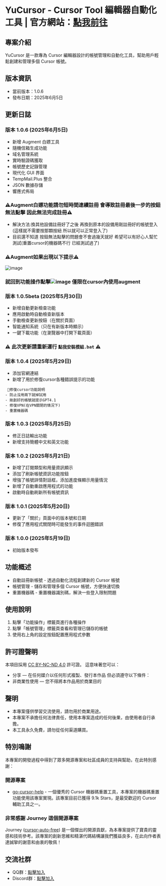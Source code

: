# YuCursor - Cursor Tool 編輯器自動化工具 | 官方網站：[點我前往](https://970410.xyz)

## 專案介紹
YuCursor 是一款專為 Cursor 編輯器設計的帳號管理和自動化工具，幫助用戶輕鬆創建和管理多個 Cursor 帳號。


## 版本資訊
- 當前版本：1.0.6
- 發布日期：2025年6月5日


## 更新日誌
### 版本 1.0.6 (2025年6月5日)
- 新增 Augment 白嫖工具 
- 隨機信箱生成功能
- 域名管理系統
- 實時驗證碼獲取
- 帳號歷史記錄管理
- 現代化 GUI 界面
- TempMail.Plus 整合
- JSON 數據存儲
- 響應式佈局

### ⚠️Augment白嫖功能請勿短時間連續註冊 會導致註冊最後一步的按鈕無法點擊 因此無法完成註冊⚠️
- 解決方法:換其他設備註冊好了之後 再換到原本的設備用剛註冊好的帳號登入(這樣就不需要按那顆按紐 所以就可以正常登入了)
- 目前還不知道 按鈕無法點擊的問題會不會過幾天就好 希望可以有好心人幫忙測試(重置cursor的機器碼不行 已經測試過了)

### ⚠️Augment如果出現以下提示⚠️
![image](https://github.com/user-attachments/assets/13e5594a-acb9-4d51-824e-6035f1c7a360)
### 就回到功能操作點擊![image](https://github.com/user-attachments/assets/84f417e5-a1fb-4296-8f22-01f622b999c9) 僅限在cursor內使用augment

### 版本 1.0.5beta (2025年5月30日)
- 新增自動更新檢查功能
- 應用啟動時自動檢查新版本
- 手動檢查更新按鈕（在關於頁面）
- 智能通知系統（只在有新版本時顯示）
- 一鍵下載功能（在瀏覽器中打開下載頁面）

### ⚠️ 此次更新請重新運行 ```點我安裝模組.bat``` ⚠️

### 版本 1.0.4 (2025年5月29日)
- 添加官網連結
- 新增了用於修復cursor各種錯誤提示的功能

```
 🔧修復cursor功能說明
- 防止沒用兩下就掉試用
- 剛創好的帳號就提示GPT4.1
- 修復VPN(在VPN關閉的情況下)
- 重置機器碼
```

### 版本 1.0.3 (2025年5月25日)
- 修正日誌輸出功能
- 新增支持簡體中文和英文功能

### 版本 1.0.2 (2025年5月21日)
- 新增了訂閱類型和用量資訊顯示
- 添加了刷新帳號資訊功能按鈕
- 增強了帳號詳情對話框，添加進度條顯示用量情況
- 新增了自動重啟應用程式的功能
- 啟動時自動刷新所有帳號資訊

### 版本 1.0.1 (2025年5月20日)
- 更新了「關於」頁面中的版本號和日期
- 修復了應用程式關閉時可能發生的事件迴圈錯誤

### 版本 1.0.0 (2025年5月19日)
- 初始版本發布

## 功能概述
- 自動註冊新帳號 - 透過自動化流程創建新的 Cursor 帳號
- 帳號管理 - 儲存和管理多個 Cursor 帳號，方便快速切換
- 重置機器碼 - 重置機器識別碼，解決一些登入限制問題

## 使用說明
1. 點擊「功能操作」標籤頁進行各種操作
2. 點擊「帳號管理」標籤頁查看和管理已儲存的帳號
3. 使用右上角的設定按鈕配置應用程式參數

## 許可證聲明
本項目採用 [CC BY-NC-ND 4.0](https://creativecommons.org/licenses/by-nc-nd/4.0/) 許可證。
這意味著您可以：
- 分享 — 在任何媒介以任何形式複製、發行本作品
但必須遵守以下條件：
- 非商業性使用 — 您不得將本作品用於商業目的

## 聲明
- 本專案僅供學習交流使用，請勿用於商業用途。
- 本專案不承擔任何法律責任，使用本專案造成的任何後果，由使用者自行承擔。
- 本工具永久免費，請勿從任何渠道購買。

## 特別鳴謝
本專案的開發過程中得到了眾多開源專案和社區成員的支持與幫助，在此特別感謝：

### 開源專案
- [go-cursor-help](https://github.com/yuaotian/go-cursor-help) - 一個優秀的 Cursor 機器碼重置工具，本專案的機器碼重置功能使用該專案實現。該專案目前已獲得 9.1k Stars，是最受歡迎的 Cursor 輔助工具之一。

### 非常感謝 Journey 這個開源專案
Journey ([cursor-auto-free](https://github.com/chengazhen/cursor-auto-free)) 是一個傑出的開源貢獻，為本專案提供了寶貴的靈感和技術參考。該專案的創新思維和精湛代碼結構讓我們獲益良多，在此向作者表達誠摯的謝意和由衷的敬佩！

## 交流社群
- QQ群：[點擊加入](https://qm.qq.com/q/aQjqnsGwHC)
- Discord群：[點擊加入](https://discord.gg/UKZCsrdFJ3)

